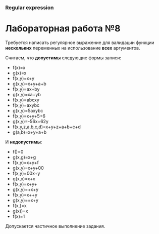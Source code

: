 ﻿### Regular expression
# Лабораторная работа №8
Требуется написать регулярное выражение для валидации функции
**нескольких** переменных на использование **всех** аргументов.

Считаем, что **допустимы** следующие формы записи:
- f(x)=x
- g(x)=x
- f(x,y)=x+y
- g(x,y)=x+y+a+b
- f(x,y)=ax+by
- g(x,y)=xa+yb
- f(x,y)=abcxy
- f(x,y)=axybc
- g(x,y)=5axybc
- f(x,y)=x+y+5+6
- g(x,y)=-56x+62y
- f(x,y,z,a,b,c,d)=x+y+z+a+b+c+d
- g(a,b)=x+y+a+b

И **недопустимы**:
- f()=0
- g(x,g)=x+g
- f(x,y)=x+y+f
- g(x,y)=x+y+00
- f(x,y)=00x+y
- g(x,x)=x+x
- f(x,y)=x+y+
- g(x,y)=+x+y
- f(x,y)=x++y
- g(x,y)==x+y
- f(x,)=x
- g(x))=x
- f(x)=1

Допускается частичное выполнение задания.
